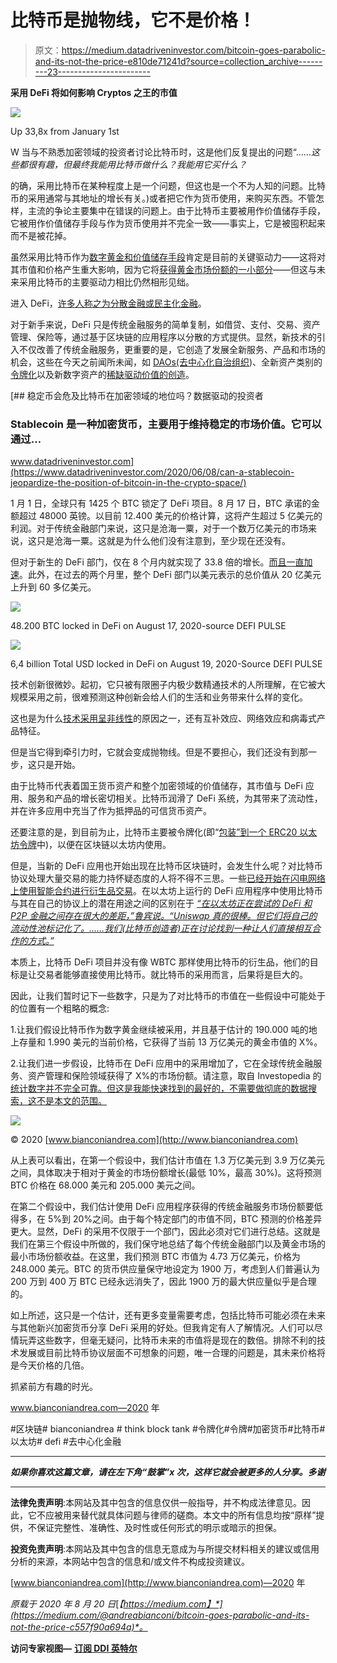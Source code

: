 # 比特币是抛物线，它不是价格！

> 原文：<https://medium.datadriveninvestor.com/bitcoin-goes-parabolic-and-its-not-the-price-e810de71241d?source=collection_archive---------23----------------------->

**采用 DeFi 将如何影响 Cryptos 之王的市值**

![](img/0ec3b8db80e39443a4b9e5672d57ec83.png)

Up 33,8x from January 1st

W 当与不熟悉加密领域的投资者讨论比特币时，这是他们反复提出的问题“……*这些都很有趣，但最终我能用比特币做什么？我能用它买什么？*

的确，采用比特币在某种程度上是一个问题，但这也是一个不为人知的问题。比特币的采用通常与其地址的增长有关。)或者把它作为货币使用，来购买东西。不管怎样，主流的争论主要集中在错误的问题上。由于比特币主要被用作价值储存手段，它被用作价值储存手段与作为货币使用并不完全一致——事实上，它是被囤积起来而不是被花掉。

虽然采用比特币作为[数字黄金和价值储存手段](https://medium.com/@andreabianconi/oops-ray-dalio-missed-the-biggest-of-all-paradigm-shifts-crypto-79ce826c1445)肯定是目前的关键驱动力——这将对其市值和价格产生重大影响，因为它将[获得黄金市场份额的一小部分](https://twitter.com/APompliano/status/1294755734467547137)——但这与未来采用比特币的主要驱动力相比仍然相形见绌。

进入 DeFi，[许多人称之为分散金融或民主化金融](https://defiwiki.org/wiki/DeFi_-_A_Beginner%E2%80%99s_Guide_to_Decentralized_Finance)。

对于新手来说，DeFi 只是传统金融服务的简单复制，如借贷、支付、交易、资产管理、保险等，通过基于区块链的应用程序以分散的方式提供。显然，新技术的引入不仅改善了传统金融服务，更重要的是，它创造了发展全新服务、产品和市场的机会，这些在今天之前闻所未闻，如 [DAOs(去中心化自治组织](https://defiprime.com/dao))、全新资产类别的[令牌化](https://defiprime.com/assets-tokenization)以及新数字资产的[稀缺驱动价值的创造](https://opensea.io/)。

[](https://www.datadriveninvestor.com/2020/06/08/can-a-stablecoin-jeopardize-the-position-of-bitcoin-in-the-crypto-space/) [## 稳定币会危及比特币在加密领域的地位吗？数据驱动的投资者

### Stablecoin 是一种加密货币，主要用于维持稳定的市场价值。它可以通过…

www.datadriveninvestor.com](https://www.datadriveninvestor.com/2020/06/08/can-a-stablecoin-jeopardize-the-position-of-bitcoin-in-the-crypto-space/) 

1 月 1 日，全球只有 1425 个 BTC 锁定了 DeFi 项目。8 月 17 日，BTC 承诺的金额超过 48000 英镑。以目前 12.400 美元的价格计算，这将产生超过 5 亿美元的利润。对于传统金融部门来说，这只是沧海一粟，对于一个数万亿美元的市场来说，这只是沧海一粟。这就是为什么他们没有注意到，至少现在还没有。

但对于新生的 DeFi 部门，仅在 8 个月内就实现了 33.8 倍的增长。[而且一直加速](https://www.coindesk.com/wrapped-bitcoin-tokenized-faster-mined-defi)。此外，在过去的两个月里，整个 DeFi 部门以美元表示的总价值从 20 亿美元上升到 60 多亿美元。

![](img/e3e6f1399162c5e925457005c8402288.png)

48.200 BTC locked in DeFi on August 17, 2020-source DEFI PULSE

![](img/6a57be186a5ec8b6f32c00f5d3dd1125.png)

6,4 billion Total USD locked in DeFi on August 19, 2020-Source DEFI PULSE

技术创新很微妙。起初，它只被有限圈子内极少数精通技术的人所理解，在它被大规模采用之前，很难预测这种创新会给人们的生活和业务带来什么样的变化。

这也是为什么[技术采用呈非线性](https://www.smartdatacollective.com/21278/)的原因之一，还有互补效应、网络效应和病毒式产品特征。

但是当它得到牵引力时，它就会变成抛物线。但是不要担心，我们还没有到那一步，这只是开始。

由于比特币代表着国王货币资产和整个加密领域的价值储存，其市值与 DeFi 应用、服务和产品的增长密切相关。比特币润滑了 DeFi 系统，为其带来了流动性，并在许多应用中充当了作为抵押品的可信货币资产。

还要注意的是，到目前为止，比特币主要被令牌化(即“[包装”到一个 ERC20 以太坊令牌](https://wbtc.network/)中)，以便在区块链以太坊内使用。

但是，当新的 DeFi 应用也开始出现在比特币区块链时，会发生什么呢？对比特币协议处理大量交易的能力持怀疑态度的人将不得不三思。一些[已经开始在闪电网络上使用智能合约进行衍生品交易](https://www.coindesk.com/bitcoin-defi-japan-smart-contracts)。在以太坊上运行的 DeFi 应用程序中使用比特币与其在自己的协议上的潜在用途之间的区别在于 [*“在以太坊正在尝试的 DeFi 和 P2P 金融之间存在很大的差距，”鲁宾说。“Uniswap 真的很棒。但它们将自己的流动性池标记化了。……我们(比特币创造者)正在讨论找到一种让人们直接相互合作的方式。”*](https://www.coindesk.com/bitcoin-defi-japan-smart-contracts)

本质上，比特币 DeFi 项目并没有像 WBTC 那样使用比特币的衍生品，他们的目标是让交易者能够直接使用比特币。就比特币的采用而言，后果将是巨大的。

因此，让我们暂时记下一些数字，只是为了对比特币的市值在一些假设中可能处于的位置有一个粗略的概念:

1.让我们假设比特币作为数字黄金继续被采用，并且基于估计的 190.000 吨的地上存量和 1.990 美元的当前价格，它获得了当前 13 万亿美元的黄金市值的 X%。

2.让我们进一步假设，比特币在 DeFi 应用中的采用增加了，它在全球传统金融服务、资产管理和保险领域获得了 X%的市场份额。请注意，取自 Investopedia 的[统计数字并不完全可靠。但这是我能快速找到的最好的，不需要做彻底的数据搜索，这不是本文的范围。](https://www.investopedia.com/ask/answers/030515/what-percentage-global-economy-comprised-financial-services-sector.asp)

![](img/6c446e7446d28cb5f5b5f78f57d8d3df.png)

© 2020 [www.bianconiandrea.com](http://www.bianconiandrea.com)

从上表可以看出，在第一个假设中，我们估计市值在 1.3 万亿美元到 3.9 万亿美元之间，具体取决于相对于黄金的市场份额增长(最低 10%，最高 30%)。这将预测 BTC 价格在 68.000 美元和 205.000 美元之间。

在第二个假设中，我们估计使用 DeFi 应用程序获得的传统金融服务市场份额要低得多，在 5%到 20%之间。由于每个特定部门的市值不同，BTC 预测的价格差异更大。显然，DeFi 的采用不仅限于一个部门，因此必须对它们进行总结。这就是我们在第三个假设中所做的，我们保守地总结了每个传统金融部门以及黄金市场的最小市场份额收益。在这里，我们预测 BTC 市值为 4.73 万亿美元，价格为 248.000 美元。BTC 的货币供应量保守地设定为 1900 万，考虑到人们普遍认为 200 万到 400 万 BTC 已经永远消失了，因此 1900 万的最大供应量似乎是合理的。

如上所述，这只是一个估计，还有更多变量需要考虑，包括比特币可能必须在未来与其他新兴加密货币分享 DeFi 采用的好处。但我肯定有人了解情况。人们可以尽情玩弄这些数字，但毫无疑问，比特币未来的市值将是现在的数倍。排除不利的技术发展或目前比特币协议层面不可想象的问题，唯一合理的问题是，其未来价格将是今天价格的几倍。

抓紧前方有趣的时光。

www.bianconiandrea.com—2020 年

#区块链# bianconiandrea # think block tank #令牌化#令牌#加密货币#比特币#以太坊# defi #去中心化金融

*****************************************************************

***如果你喜欢这篇文章，请在左下角“鼓掌”x 次，这样它就会被更多的人分享。多谢***

****************************************************************

**法律免责声明**:本网站及其中包含的信息仅供一般指导，并不构成法律意见。因此，它不应被用来替代就具体问题与律师的磋商。本文中的所有信息均按“原样”提供，不保证完整性、准确性、及时性或任何形式的明示或暗示的担保。

**投资免责声明**:本网站及其中包含的信息无意成为与所提交材料相关的建议或信用分析的来源，本网站中包含的信息和/或文件不构成投资建议。

[www.bianconiandrea.com](http://www.bianconiandrea.com)—2020 年

*原载于 2020 年 8 月 20 日*[*【https://medium.com】*](https://medium.com/@andreabianconi/bitcoin-goes-parabolic-and-its-not-the-price-c557f90a694a)*。*

**访问专家视图—** [**订阅 DDI 英特尔**](https://datadriveninvestor.com/ddi-intel)
